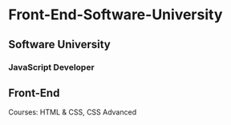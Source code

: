 # Front-End-Software-University

## Software University
### JavaScript Developer 

## Front-End
Courses:
HTML & CSS, CSS Advanced
